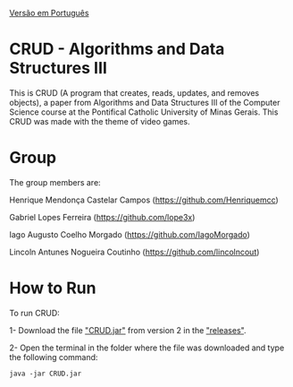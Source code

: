 [Versão em Português](https://github.com/Henriquemcc/CRUD_AED3/blob/master/README.md)
# CRUD - Algorithms and Data Structures III
This is CRUD (A program that creates, reads, updates, and removes objects), a paper from Algorithms and Data Structures III of the Computer Science course at the Pontifical Catholic University of Minas Gerais. This CRUD was made with the theme of video games.

# Group
The group members are:

Henrique Mendonça Castelar Campos (https://github.com/Henriquemcc)

Gabriel Lopes Ferreira (https://github.com/lope3x)

Iago Augusto Coelho Morgado (https://github.com/IagoMorgado)

Lincoln Antunes Nogueira Coutinho (https://github.com/lincolncout)

# How to Run
To run CRUD:

1- Download the file ["CRUD.jar"](https://github.com/Henriquemcc/CRUD_AED3/releases/download/2/CRUD.jar) from version 2 in the ["releases"](https://github.com/Henriquemcc/CRUD_AED3/releases).

2- Open the terminal in the folder where the file was downloaded and type the following command:
```
java -jar CRUD.jar
```
